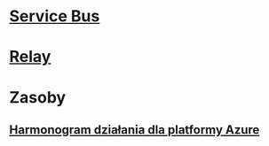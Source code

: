 # [Service Bus](/azure/service-bus-messaging)
# [Relay](/azure/service-bus-relay)
# Zasoby
## [Harmonogram działania dla platformy Azure](https://azure.microsoft.com/roadmap/)
